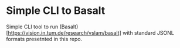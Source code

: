 # Simple CLI to Basalt

Simple CLI tool to run (Basalt)[https://vision.in.tum.de/research/vslam/basalt] with standard JSONL formats presetnted in this repo.
